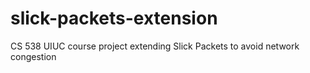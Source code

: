 slick-packets-extension
=======================

CS 538 UIUC course project extending Slick Packets to avoid network congestion